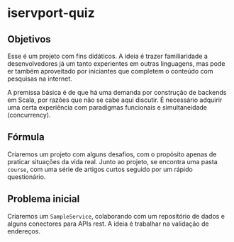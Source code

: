 # iservport-quiz

## Objetivos 

Esse é um projeto com fins didáticos. A ideia é trazer familiaridade a desenvolvedores já 
um tanto experientes em outras linguagens, mas pode er também aproveitado por iniciantes que 
completem o conteúdo com pesquisas na internet. 

A premissa básica é de que há uma demanda por construção de backends em Scala, por razões que não se cabe 
aqui discutir. É necessário adquirir uma certa experiência com paradigmas funcionais e simultaneidade (concurrency).

## Fórmula 

Criaremos um projeto com alguns desafios, com o propósito apenas de praticar situações da vida real. Junto ao 
projeto, se encontra uma pasta `course`, com uma série de artigos curtos seguido por um rápido questionário.

## Problema inicial

Criaremos um `SampleService`, colaborando com um repositório de dados e alguns conectores para APIs rest. A ideia é trabalhar na validação de endereços.

